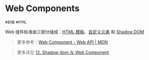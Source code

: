 
# Web Components

`#前端` `#HTML`  

Web 组件标准由三部分组成：[HTML 模板](https://developer.mozilla.org/docs/Web/Web_Components/Using_templates_and_slots)、[自定义元素](https://developer.mozilla.org/docs/Web/Web_Components/Using_custom_elements) 和 [Shadow DOM](https://developer.mozilla.org/docs/Web/Web_Components/Using_shadow_DOM)

> 更多参考：[Web Component - Web API | MDN](https://developer.mozilla.org/zh-CN/docs/Web/API/Web_components)


>  更多详见 [12.  Shadow dom 与 Web Component](/post/q671n9kwbu.html)

